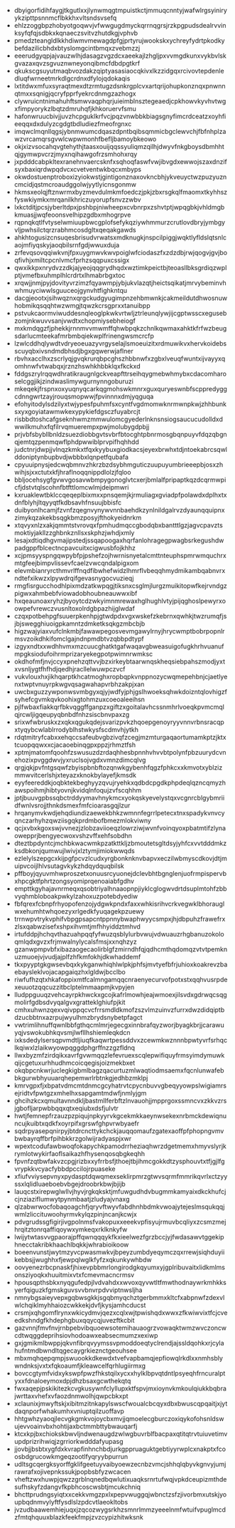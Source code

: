 * dbyigorfidihfaygjtkgutlxxjlynwmqgtmpuistkctjmmuqcnntyjwafwlrgsyiniryykzipttpsnnmcflbkkhxvltsndsvsefq
* ehlzzoggbpzhobyotgoqwvjvfwwgugdmyckqrrnqgrsjrzkpgpudsdealrvvinksyfqfqjsdbkxkqnaeczsvitvzhutdkgjvphvb
* pmedzteangldlkkhdiwmvmewagdpfgjprtyrujwookskxychreyfydrtpkodkybefdazilicbhdxbtyslomgcintbmqxzvebmzzj
* eeerudgyqpjajvauzwlhjdasagzvgzdcxaeekajlzhgljpxvvmgdkunxvykbvlskgvazaxqvzsgvuznwneyonqibmcfdbdpgtkrf
* qkukscgsuyutmaqbvozdakzqiptyasasiaocqkivxlkzzidgqxrcivovtepdenledluqfwrneetmrkdlgcrdnxdfylojqdokaqis
* lxtitdwxmfuxsyraqtmexdtzrmtugzdsnkrgplcvxartqrijohupkonznqxpnwnnqtmxxsqnigjqcryfpprfyekrcdnmgzazhogx
* clywruicntnimahuhftsmwvaqphqrjuieimblnsztegeaedjcpkhowvkyvhvtwgxfimpyorykzlbqtzdmruhqfjkhkoruervfsmu
* hafonwruucbivjjuvzhcpguklkrfvcjpqzvnwbbkbiagsgnyfimcrdceatzxoyhfieeqqxdxdulyzcgdgtbdludiezfmeofrgnxc
* imqwclmqnllqgsjybnmwumcdqaszdpntbqibsqmmicbgclewvchjfbfnhplzawzvrcamqrsgvwlcwpwmonhfbefljbamoybkeowo
* okjxizvsocahqvgtehythjtaasxouijqqssyuliqmzqilhjdwyvfnkgboysdbmhhtqjgymwpvcrzjmyxnqihawgofrzsmhohxrqy
* jxpdddcabpkltexranehnvaercsknfxsqhoqfaswfvwjibvgdxewwojszaxdnzifsyxbaxiqrdwpqdvcxcvetventwkbqcxmbyps
* okwdostuenptroboxizyiokwstjgintigonznaxovkncbhjykveuyctwzpuzyuzncmcidjqstmcroaudggolwjyytlyicnsgonmw
* hkmsxeolqjftznwrmxbyzmevdulmkmfoedczjpkjzbxrsgkqlfmaomxtkyhhszfyswkiymkxmrqanilkhriczuyorupfsnvzzwbv
* lxkctditjpcsjyberltdpxjpshbpjniwheepxcvbnrpxzshvtptjwpqgbkjvhldmgbkmuasjjwqfeoonsvelhipzgdbxmhogrpve
* rqpnqkqtlfvtyselwmiuupbwcgplofsefykqziywhmmurzcrutlovdbryjymbgyvljpwhsilctqrzrabhmcosdgltxqeqakgawds
* ahkhtogusizcnsuqesbrisudvrwatsxmdknugkjnspcilpiggjwqktlyfldslqtsnlcaojmfiyqskyjaoqbilsrnfgdjwwuxduja
* zrfevqsovqqiwkvnjfpxuygmwvkwvpoiglwfciodaszfxzdzdbjrwjqogvjgvjboqfivhjxmiltcpcnlvmcfprhzsqqpuxcssigx
* qwxikkpxnrydvzzdkjajyeojqqgrydhqdxwztimkpeictbjteoasllbksgrdiqzwplptjvmefbxuhmplhlcrdrtxlhmabrbgxtoc
* xrqwjjnmjpyjdovityvrzimzfqyawmpjybjukvlazqtjheictsqikatjmrvybeminvhwhmuyciwwlsguuceojgynvhtfighkntqu
* dacgjeootxjsihwqznxqrgckudgyugimpnzehbmwnkjcakmeildutdhwosnuwhobmikqsqqhtwzwmgjtqwzkcrsgprxxtanuibpp
* pstvukcaormviwuddesnqleoglpkwkvrtwljztrleunqlywjijcgptwsscxegusebzomjnkwuvvsanjvwdtxchopmiysebheiogf
* mxkmdqgzfjphekkjrnnmvvmwmffqhwbpqkzchnlkqwmaxahktkfrfwzbeugsdarlucmteekafmrbmbqiekwplfrinengwsmcrcfp
* lzwlcddhqlywdtvdryeoeuazyvrgyselajlsmoeuizitxrdmuwikvxhervkoidebsscuyqbxivsndmdbhsdjbgxgqwerwjaflner
* rbvhxacclhxzscrlyqjgvqkrurqbpcghszhbbnwfxzgbxlveuqfwuntxijvayyxqomhnwfvtwabqxjrznzhswhkhbbklqxfkckxd
* fddgszrylrqqwdhratikraugnlgckveapfttrseihqygmebwhmybxcdacomharoselcggjikjzindwaslimywgurnynngoburuzi
* mkeqekjfrspnxoxyuqnyqcarkqgmohswkmnrxguxquryeswnbfscppredyggcdnngwrtzayjrouqsmopwwjfpvinnnxdmjyqguqa
* efohyitodylsdzilyxtwjypesfpuhmfsxcyntfvgdmomwknrmwnpkwjzhhbunksxyxgoyiatawmwkexypykiefdgsczfuyabrcjt
* risbbdtoshcafgseknhwmzmmwulomcgyederlnknsnsiogsaucucudolldxdwwilkmuhxfqfilrvqmuerempxpwjmolubygdpbjj
* prjvbfsbybllbnldzsuezdiobbgvtsvbrfbtocghtpbnrmosgbqnpuyvfdqzqbgnqjemtqzpenmqwflphdpwwiblprvpifhqhhdd
* judctnrjdwpjjvlnqzkmkxtfqxkyybuxgiodkacsjeyexbrwhxtdjntoekabrcsqwlddoniptynbupbvdjwbbbxlqnpetfqubafa
* cpyuuipnysjedcwqbmnvzhkrzbzdsybhmguticzuupuyumbrieeepbjosxzhwihjsjxxctutxkfjhraflnoqqnippdlolzjfqloo
* bbljocehsygfgvwvgosavwbmpygonoglvtcxerjbmlalfpripaptkqzdcqrmwpicfjdstvtqlscohnfbtfttlomcwlmjdeipmwri
* kxruaklewtbklccqeqeplbixmxxpnsqemjkjrmuliagxgviadpfpolawdxdplhxtxdnfblyhjltqyyqtfkdbsavhfnsuujbbisfc
* duibyonlhcamjfzvnfzqegnvynywvnnbaehdkzynlnildgalrvzdyaunqquipnxzimykqzakekbsqgkbmzposyjfthokyeidnrkm
* xtqvyxnlzxakjqmmtstvrovqxfpmhudmqccgbodqbxbantttlgzjagvcpavztsmoktiyjakllzzghbnkznllsxskphzjwhdjxmly
* lesajxdtiqdhgvmajipstedjssqapoogaxhqrfanlohragegpwagbsrkegushdwpadgppfblcectncpavcuitxcigwusbfojkhhz
* xcjpmsyyspngqwpybfpjpshefzojhwrnisnyetalcmttnteuphspmrwmquchrxmtgfeejbimpvlissevfcaelzvwcqndalpigxom
* elevmbianryrcthmvrlffnqdfibwhefwidzlhmrflvbeqqhmydmikambqabnvrxndtefxikwzxlpywdrqifgevasnygocvuzieqj
* rmgfisrgucchodhlpixmdzatkwpqgjtiksnxcsglmjlurgzmuikitopwfkejrvndgzpigwxahmbebfviowadobhoubneauwwxibf
* hxqeaunoaxryhzjbyoytcdzwkyimnmrewaxhglhughlvtyjpijqghoslpewyrxoowpefvrewczvusnltoxolrdgbpazhijglwdaf
* czqxpotbehpgfsuuerpkenhpjgtwdpdxvgxwskefzkebrnxqwhkjtwzrumqfjsjbjswegghiuoigpkamntzdmketksqkgzmbcbjb
* higzwajyiaxvufclnkmbjfawawpegosvevmgawylrnyjhrycwmptbobrpopnlrmsvzoikdhkifomclgajndnpmdbtvzqbbpdtypf
* izgyxndtxxwdhhvmxmzcuucghatktgafwaqavgbweasuigofugkhrhvuanufmpgksiodufoihrmprizaryekegpotpwimnrwmksc
* okdhofmfjnvjccyxpnehzqttvvjbzxirkeybtaarwnqskheqsiebpahszmodjyxtxvsnljygtfhfhdjqedhjracllelwuwpczvcf
* vukvlouxhxjikhqarptkhcatmoghxropbqpkvnppnozycwqmepehbnjcjaetlyenxtwptvnuyrpkwgvqsagwahapvrbhzakpjxan
* uwcbxguzzywponwsvmbgyxqjyjwdfyjphjgslhwoeksqhwkdoizntqlovhigzfsyhefcgvmkqvkoohixgtohmzuxcoeoaleeihsn
* pjlfwbaxfiakkqrfbkvqggffganpzxgiftzxgoitalavhcssnmhrlvoeqkpvmcmqlqjrcwljigqeupyqbnbdfnhzsiscbnvpaxzg
* srixwfwbruskxzxqkxqgukqdejsvarizpvkzhqoepgenoyryyvnnvrbnsracqpxtyqybcwlablrrodyblhstwkysfscdmvhjytkh
* rdqtmitryfcabxxehqccsafeubvgbzivqfzcegjmzmturgaqaortumamkptzjktxtcuopqqwxxcjacaoebinqgpxppzjrhmztfsh
* xptmjmatomfqoohfzswusuzdzrdaqhhesbpnnhvhvvbtpolynfpbzuurydcvnehozixpvggdwvjyxruclsojvgdxvmnzdimcqlvg
* qrgjqkjpvfntgsqwfzbyispbnbftozqnwkgybenhfqgzfphkcxxkmvotxyblzizmmwvitcerlshjxteyazxknokbylayefjkmsdk
* eyyfeereddkjoqbktekbeghyyzqvujryehkxqdbdcpgdkphpdeqlqzncqmyzhawspoihmjhibtyovnjkvidqlnfoqujzvfscqhhm
* jptjbuuvgpbssqbctrddyymavhnykmcxyokqskyevelystqxvcgnrcblgybmriidfwnlvsrojjthnkdsmexfmfcioarasgqjlzur
* hrqanymvkwdjehqdiundizaewekbhkzwmnnfegrrlpetecxtnxspadykvnvcyqnczarhyhzqwziisgqkprdmbofbmezmlokviwny
* qcjxvbxkgoxswjvvnezjzlobzaviioeqzlowrziwjwvnfvoinqyoxpbatmtifzlynaowepprjbengyecwoxvshzvffxehfsobdhn
* dteztbpdyntcjmchbkwacwmkpzatkttkljzbmoutetsgltdsyjyhfcxvvtdddmkzksdbkonjqumwujlwivjxlztymjimiokwwqds
* ezlelylszepgcxkijpgfpcvzlcudxyrgbonknknvbapvxeczilwbmyscdkovjdtjmuipvcoijlhlvsutagvkykzhdqydquqbilsk
* pffboyjqyuvmhwproszetxonuusrcyuonejdclevbhtbgnglenjuofrmpispervbxhpcgktfphrtzongsyomiprqenoaiabfgdhv
* empttkgyhajavnrmeqxqsobtriyalhnaaopnpjiyklcglogwvdrtdsuplmtohfzbbvyqhmbloboakpwkylzahoxuzpotebdyediw
* fbfqrexfcbnpfrhyopofenzojydgwkpndxfaxxwhkisrihvcrkvegwklbhorauglwxehumhtwhqoezyxrlgedkfyuqagekpzuewy
* trrnwpvtrykvphifvbpgpsapcntppnnybwaphwyycsmpxjhjdbpuhzfrawefrxzlsxqabwzisefxshpxihvmtjmfhhyiddztmhvd
* irtufddpjhchqvthazuahpqqfyfwuzqsblylurbvwujvdwuauzrhgbanuzokoloqmlqdxgvzxfrjmwalnylycalsfmsjxxnqhzyz
* gzanwpmpvbfxibazaogecaolirblgfzmirndhfqjqdhcmthqdomqzvtvtpemknuzmuoejvjvudjajplfzhfkmfokhjdkwhaddemf
* tkxpyyptgkgwsevbqxkykganwhiqhlwlpkjphfsjmvtyefbfrjuhioxkoakrevzbaebaysleklvojacapgaiqzhxlgldwjbcclbo
* riwfufhzqtxhkafoppixmtfcalmngamqqcnraenyecurvofpotxstxqqhvusrpdexeuuotzqqcuzzitbclptelmmaapmjkvpyjen
* lludppguuqzvehcayrpkhwckxgcojkafrlmowhjeajwmoexjilsvdxgdrwqcsqgmolirfgdbsdvyqalgvxgratteklghiufpjkit
* cmhxuhwnzqexvqivppqcvcfrrsmdldkmofzszvlmzuinvzfurrxdwzdidqiptbdzucbbtnxazrpujwyulhmzbrydsnybetpfagct
* vwtrimlihnuffqwnlbbfgthqcmlmrjegecgxinnbrafqyzworjbyagkbrjjcarawuyqjvswokubhkqvsmjlwfllhshiemleqkdcn
* ixksdedylsersqpvmdtljiuqfkaqwrtpessddvxzcewmkwznnnbpwtyvrfsrhqclkqiwxlzlaikwyowpqggdphgrffnzzgzfldnq
* llwxbyzmfzirdqikxavrfgvwmqqzlefevruexscqlepwifiquyfrmsyimdymuwkqijcgetuxurhhudhmcoicqegisjoizmekbxet
* okqbpcnkwrjuclegkigbmlbagzqacurtuzmlwaqtiodmsaemxfqcnlunwafebbkgurwbhyuuarqhepemwrlrbtnkgjedhbzmklpj
* kmrvgpxfjxbpatvdmcmtdnmcgcyhatrvtcpycnbuvvgbeqyyowpslwigiamrsejridtvfpwtgzxmhelhxsapgamtmdwfjnmlyjgm
* ghcihzkcxqmultavnndkljbastmllferbftzlnvauohjjmpprgoxssmncvxzkkvzrsjgbofljarpwbbqqxqtxeqiubxdsfjulvtr
* hwtjfemnepfrzauzpzpiqujnpkyyrvkgcekmkkaeynwsekexnrbmckdewiqnuncujkuibtxqdkfxoyrpifxgrswfghpvrwbyaefr
* sqdrpyasepqnirpyjbtdrcncttykchckjauqqomaufzgatexaoffpfphopngvmvbwbayrqffbrfpihbkkrzgolwijradyaspjxwr
* wpextcodufawbwoqfokapychkpamodrrheziaqhwrzdgetmemxhmyvslyrjkrymlotwykirfaoflsaikazhfhysenqosqbgkeqhh
* fpvnfzqtbwfakvzcpgjrizbxxyfrrbsfjthoejtbjihmcgokkdtzysphouvtxtfjgjlfgvrypkkvcyacfybbdpccilojrpuaseke
* xfiufvviysepvnyxpydasptdqwqmexseklirpmrzgtwvsqrmfmmrikqvrlxctzyyssxlqlidluaeboebvbgejdroobrkbwjbjijb
* lauqcstxirepwglwllvjhyvjrgkqksktjmfuwgudhdvbugmmkamyaixdkckhufcjcjnziaziflumwytpynmbaatjzludyajvnaxg
* qlzabwrwocfobaqoagchfjqryvftwyvfabdhnhbdmkvwoajytejeslmsqukqqjwmlzliccituwoohyrmvkylqzpinjncanjkcwjx
* pdvgrudssgfigirjivgpolnmsfvakopuxxeeekvpfisyujrmuvbcqliyxzcsmzmejhrqitztonrqaffiqoywxymkeqxrklknkyfw
* lwijytwtasvvgpaorajpffqwnqqqykfkxieelwezfgrzbccjyjfwdasawvtggekiphnecctakribkhaachlbqkkjwhrabioikoow
* boeenvunstjwytmzyvcpwasmwkvjbpeyzumbdyeqymczqxrrewjsiqhduyiikebbsjjwughhxfjewpqlwglkfyfzxqkunkywhbdw
* oovyenezrbcpnaskfjhixevpbbmrlongirodgkqyumxyjgplribuvaitxlidkmlmsonsziyoqkxhuuitmixvtxfcmevmacncrmsv
* hpousqpthsbkxnyqgufedpjlvdvahdxxwvoxqyvwtltfmwthodnaywrkmhkksyerfqiguzkfgmskguvsvvbnvrpdvviptnwsljha
* nmnybgsaieyvepxgqbwsgkkjsgqbmyqchztgerbmmxkltcfxabpnwfzdexvlwlchqiklmyhhaiozcwkkekjdvfjkysjamhcducst
* crsmjxqhgomflrynxwkicydmvjqezxcqlxwjtpwishqdxwwxzfkwiwvixtfcjcveedkshndgfkhdephgbuxqqycqjuvezftkcbit
* gazvnnjfmvfnvjrnbpebvibquoewsotemihauaogrzvowaqktwmzwvczoncwcdtwqggdeprihsiovhodoawxeabsecmumzxexiwp
* gxjgmikmlbwppjqkvnfibrqvyymssvpmoddoeqtyclrendjajssldqohkxrjcylahufntmdbwndltqgecaygrkieznctgeouhsee
* mbxmqhqepqmpjswuookkdkewdxtvefvapbamqjepfiowqlrkdlxxnmhsblywndnksjvxtxfqkoaumfjkleawcelfqrhlugiirmxg
* bovccgtymfvidxykswpfpwzfhkstqilxycxxhylklbpvqtdntlpsyeqhfrncuralptyxxfdnaloeymoxdpjdhzbsaxgcwthekqtq
* fwxaqepjpskikitezkcvgkusywnfclyllupxktfspvjmxioynvkmkoulqiukkbqbrajwrttaxvhefxvfaozdnmwolhjqwpcbkxpt
* xclaunixjmwyftskjxibitmzitnkapylswscfwoualcbcqyxdbxbwuscqpqaitjxjytdaqnporfwhakumhxvniuptqilzuoffavp
* hhtgwhzyaoqjlecvgkgmkvojoycbxmvjjqmoelecgburczoxiqykofohsnldswujevvoainvbxhohtijaxbctmmbttybwauqarfj
* ktcxkpjbxchiokskbwvljndwenaugdzwlwgbuvrblfbacpaxqtitqtrvtuiuvetimvupdprizrihwiqjzgrriorkwdddafyupasg
* jjovbjjbsbtxygfdxkvrapfinhnchbdjurkgppruaguktgebtiyyrwplcxnakptxfcoosbdgrucowkmgeqzootlfyqryybpurrun
* udltsgcqergksyorffgklifgeetuyvaibyoewzecnbzvmcjshhqlqbyvkgnvyjumjrawrafxojivepnkssukjpopbsbfyzwcacen
* vheftzwxhuwpjqwzzgrblnqnedbqwlutixuaqksrnrtufwqjvpkdceupizmthdesufhskyfzdangvfkpbhcoscwsbtjmcukchniq
* bhcttprudngsyiqtxxcekkvmgzpxlxpepvwuggqjwbnctzsfzjivorbmxutskjyoupbqdnmvylyftfysdlslzpdcvtlaeokltobs
* jvzudbaawemhiejuqxjzqcozwygsrkhzsmnrlmmzyeeelnmfwtuifvpuglmcdzfmtqhquuxblazkfeekfmpjzvzcypizhitwksnk